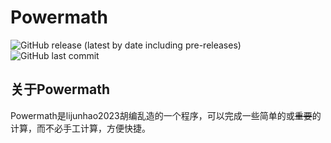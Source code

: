 # Powermath
![GitHub release (latest by date including pre-releases)](https://img.shields.io/github/v/release/ELEVENStudio-Main/Powermath?color=pink&include_prereleases&label=%E6%9C%80%E6%96%B0%E7%A8%B3%E5%AE%9A%E7%89%88%E6%9C%AC)   
![GitHub last commit](https://img.shields.io/github/last-commit/ELEVENStudio-Main/Powermath?color=9cf)    
## 关于Powermath
Powermath是lijunhao2023胡编乱造的一个程序，可以完成一些简单的或~~重要~~的计算，而不必手工计算，方便快捷。
